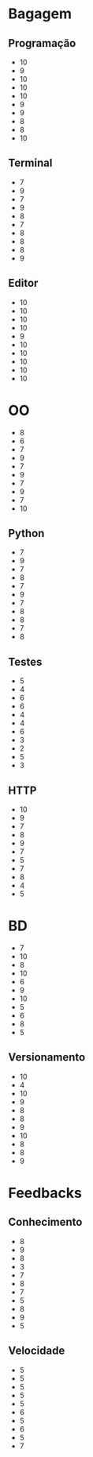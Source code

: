 # Bagagem

## Programação

* 10
* 9
* 10
* 10
* 10
* 9
* 9
* 8
* 8
* 10

## Terminal

* 7
* 9​
* 7
* 9
* 8
* 7
* 8
* 8
* 8
* 9

## Editor

* 10
* 10
* 10
* 10
* 9
* 10
* 10
* 10
* 10
* 10

# OO

* 8
* 6
* 7
* 9
* 7
* 9
* 7
* 9
* 7
* 10

## Python

* 7
* 9
* 7
* 8
* 7
* 9
* 7
* 8
* 8
* 7
* 8

## Testes

* 5
* 4
* 6
* 6
* 4
* 4
* 6
* 3
* 2
* 5
* 3

## HTTP

* 10
* 9
* 7
* 8
* 9
* 7
* 5
* 7
* 8
* 4
* 5

# BD

* 7
* 10
* 8
* 10
* 6
* 9
* 10
* 5
* 6
* 8
* 5

## Versionamento
* 10
* 4
* 10
* 9
* 8
* 8
* 9
* 10
* 8
* 8
* 9

# Feedbacks

## Conhecimento

* 8
* 9
* 8
* 3
* 7
* 8
* 7
* 5
* 8
* 9
* 5

## Velocidade

* 5
* 5
* 5
* 5
* 5
* 6
* 5
* 6
* 5
* 7
